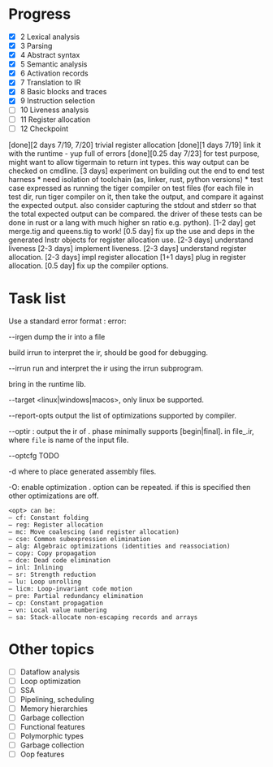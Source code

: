 # Progress
- [x] 2 Lexical analysis
- [x] 3 Parsing
- [x] 4 Abstract syntax
- [x] 5 Semantic analysis
- [x] 6 Activation records
- [x] 7 Translation to IR
- [x] 8 Basic blocks and traces
- [x] 9 Instruction selection
- [ ] 10 Liveness analysis
- [ ] 11 Register allocation
- [ ] 12 Checkpoint

[done][2 days 7/19, 7/20] trivial register allocation
[done][1 days 7/19] link it with the runtime - yup full of errors
[done][0.25 day 7/23] for test purpose, might want to allow tigermain to return int types. this way output can be checked on cmdline.
[3 days] experiment on building out the end to end test harness
    * need isolation of toolchain (as, linker, rust, python versions)
    * test case expressed as running the tiger compiler on test files  (for each file in test dir, run tiger compiler on it, then take the output, and compare it against the expected output. also consider capturing the stdout and stderr so that the total expected output can be compared. the driver of these tests can be done in rust or a lang with much higher sn ratio e.g. python).
[1-2 day] get merge.tig and queens.tig to work!
[0.5 day] fix up the use and deps in the generated Instr objects for register allocation use.
[2-3 days] understand liveness
[2-3 days] implement liveness.
[2-3 days] understand register allocation.
[2-3 days] impl register allocation
[1+1 days] plug in register allocation.
[0.5 day] fix up the compiler options.


# Task list
Use a standard error format <line>:<column> error:<description>

--irgen dump the ir into a file

build irrun to interpret the ir, should be good for debugging.

--irrun run and interpret the ir using the irrun subprogram.

bring in the runtime lib.

--target <linux|windows|macos>, only linux be supported.

--report-opts output the list of optimizations supported by compiler.

--optir <phase> : output the ir of <phase>. phase minimally supports [begin|final]. in file_<phase>.ir, where `file` is name of the input file.

--optcfg TODO

-d <path> where to place generated assembly files.

-O<opt>: enable optimization <opt>. option can be repeated. if this is specified then other optimizations are off.

    <opt> can be:
    – cf: Constant folding
    – reg: Register allocation
    – mc: Move coalescing (and register allocation)
    – cse: Common subexpression elimination
    – alg: Algebraic optimizations (identities and reassociation)
    – copy: Copy propagation
    – dce: Dead code elimination
    – inl: Inlining
    – sr: Strength reduction
    – lu: Loop unrolling
    – licm: Loop-invariant code motion
    – pre: Partial redundancy elimination
    – cp: Constant propagation
    – vn: Local value numbering
    – sa: Stack-allocate non-escaping records and arrays

# Other topics
- [ ] Dataflow analysis
- [ ] Loop optimization
- [ ] SSA
- [ ] Pipelining, scheduling
- [ ] Memory hierarchies
- [ ] Garbage collection
- [ ] Functional features
- [ ] Polymorphic types
- [ ] Garbage collection
- [ ] Oop features